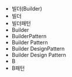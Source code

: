 - 빌더(Builder)
- 빌더
- 빌더패턴
- Builder
- BuilderPattern
- Builder Pattern
- Builder DesignPattern
- Builder Design Pattern
- B
- B패턴